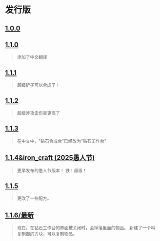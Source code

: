 # 发行版

## [1.0.0](https://github.com/rainbow2013/coolitem/releases/download/1.0.0/coolitem-1.0.0.jar)

>

## [1.1.0](https://github.com/rainbow2013/coolitem/releases/download/1.1.0/coolitem-1.1.0.jar)

> 添加了中文翻译

## [1.1.1](https://github.com/rainbow2013/coolitem/releases/download/1.1.1/coolitem-1.1.1.jar)

> 超级铲子可以合成了！

## [1.1.2](https://github.com/rainbow2013/coolitem/releases/download/1.1.2/coolitem-1.1.2.jar)

> 超级斧攻击伤害更高了

## [1.1.3](https://github.com/rainbow2013/coolitem/releases/download/1.1.3/coolitem-1.1.3.jar)

> 在中文中，"钻石合成台"已经改为"钻石工作台"

## [1.1.4&iron_craft (2025愚人节)](https://github.com/rainbow2013/coolitem/releases/download/1.1.4%26iron_craft/coolitem-1.1.4.iron_craft.jar)
<!-- It's Update On Feb. 2, 2025 hehe -->
> 更早发布的愚人节版本！
> 铁！超级！

## [1.1.5](https://github.com/rainbow2013/coolitem/releases/download/1.1.5/coolitem-1.1.5.jar)

> 更改了一些配方。

## [1.1.6/最新](https://github.com/rainbow2013/coolitem/releases/download/1.1.6/coolitem-1.1.6.jar)

> 现在，在钻石工作台的界面被关闭时，会掉落里面的物品。
> 新建了一个叫复制器的方块，可以复制物品。
